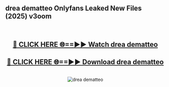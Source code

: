 <h2>drea dematteo Onlyfans Leaked New Files (2025) v3oom</h2>
<br>
<div align="center">
<h2><a href="https://mediafiles.top/drea_dematteo&ref=git" rel="nofollow">🔴 CLICK HERE 🌐==►► Watch drea dematteo</a></h2>
<h2><a href="https://mediafiles.top/drea_dematteo&ref=git" rel="nofollow">🔴 CLICK HERE 🌐==►► Download drea dematteo</a></h2>
<br>
<a href="https://mediafiles.top/drea_dematteo&ref=git" rel="nofollow" data-target="animated-image.originalLink"><img src="https://i.ibb.co.com/xMMVF88/686577567.gif" alt="drea dematteo" style="max-width: 100%; display: inline-block;" data-target="animated-image.originalImage"></a>
</div>
<br>
<br>